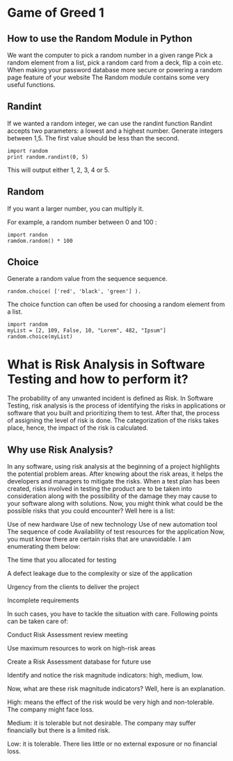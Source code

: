 # Game of Greed 1
## How to use the Random Module in Python

We want the computer to pick a random number in a given range Pick a random element from a list, pick a random card from a deck, flip a coin etc. When making your password database more secure or powering a random page feature of your website
The Random module contains some very useful functions.

## Randint
If we wanted a random integer, we can use the randint function Randint accepts two parameters: a lowest and a highest number. Generate integers between 1,5. The first value should be less than the second.

```
import random
print random.randint(0, 5)
```
This will output either 1, 2, 3, 4 or 5.
## Random
If you want a larger number, you can multiply it.

For example, a random number between 0 and 100 :

```
import randon
ramdom.random() * 100
```

## Choice
Generate a random value from the sequence sequence.
```
random.choice( ['red', 'black', 'green'] ).
```
The choice function can often be used for choosing a random element from a list.
```
import random
myList = [2, 109, False, 10, "Lorem", 482, "Ipsum"]
random.choice(myList)
```

# What is Risk Analysis in Software Testing and how to perform it?
The probability of any unwanted incident is defined as Risk. In Software Testing, risk analysis is the process of identifying the risks in applications or software that you built and prioritizing them to test. After that, the process of assigning the level of risk is done. The categorization of the risks takes place, hence, the impact of the risk is calculated.
## Why use Risk Analysis?
In any software, using risk analysis at the beginning of a project highlights the potential problem areas. After knowing about the risk areas, it helps the developers and managers to mitigate the risks. When a test plan has been created, risks involved in testing the product are to be taken into consideration along with the possibility of the damage they may cause to your software along with solutions.
Now, you might think what could be the possible risks that you could encounter? Well here is a list:

Use of new hardware
Use of new technology
Use of new automation tool
The sequence of code
Availability of test resources for the application
Now, you must know there are certain risks that are unavoidable. I am enumerating them below:

The time that you allocated for testing

A defect leakage due to the complexity or size of the application

Urgency from the clients to deliver the project

Incomplete requirements

In such cases, you have to tackle the situation with care. Following points can be taken care of:

Conduct Risk Assessment review meeting

Use maximum resources to work on high-risk areas

Create a Risk Assessment database for future use

Identify and notice the risk magnitude indicators: high, medium, low.

Now, what are these risk magnitude indicators? Well, here is an explanation.

High: means the effect of the risk would be very high and non-tolerable. The company might face loss.

Medium: it is tolerable but not desirable. The company may suffer financially but there is a limited risk.

Low: it is tolerable. There lies little or no external exposure or no financial loss.



